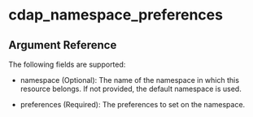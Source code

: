 # cdap_namespace_preferences

## Argument Reference

The following fields are supported:

* namespace
  (Optional):
  The name of the namespace in which this resource belongs. If not provided, the default namespace is used.

* preferences
  (Required):
  The preferences to set on the namespace.

